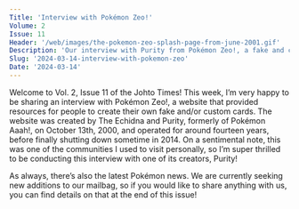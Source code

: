```yaml
---
Title: 'Interview with Pokémon Zeo!'
Volume: 2
Issue: 11
Header: '/web/images/the-pokemon-zeo-splash-page-from-june-2001.gif'
Description: 'Our interview with Purity from Pokémon Zeo!, a fake and custom Pokémon card community, which was online between 2000 and 2014. Plus, the latest Pokémon news!'
Slug: '2024-03-14-interview-with-pokemon-zeo'
Date: '2024-03-14'
---
```

Welcome to Vol. 2, Issue 11 of the Johto Times! This week, I’m very happy to be sharing an interview with Pokémon Zeo!, a website that provided resources for people to create their own fake and/or custom cards. The website was created by The Echidna and Purity, formerly of Pokémon Aaah!, on October 13th, 2000, and operated for around fourteen years, before finally shutting down sometime in 2014. On a sentimental note, this was one of the communities I used to visit personally, so I’m super thrilled to be conducting this interview with one of its creators, Purity!

As always, there’s also the latest Pokémon news. We are currently seeking new additions to our mailbag, so if you would like to share anything with us, you can find details on that at the end of this issue!
